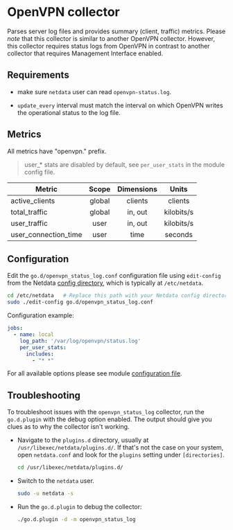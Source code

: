 <!--
title: "OpenVPN monitoring with Netdata(based on status log)"
custom_edit_url: "https://github.com/netdata/go.d.plugin/edit/master/modules/openvpn_status_log/README.md"
sidebar_label: "OpenVPN(StatusLog)"
learn_status: "Published"
learn_topic_type: "References"
learn_rel_path: "Integrations/Monitor/Networking"
-->

# OpenVPN collector

Parses server log files and provides summary (client, traffic) metrics. Please *note* that this collector is similar to
another OpenVPN collector. However, this collector requires status logs from OpenVPN in contrast to another collector
that requires Management Interface enabled.

## Requirements

- make sure `netdata` user can read `openvpn-status.log`.

- `update_every` interval must match the interval on which OpenVPN writes the operational status to the log file.

## Metrics

All metrics have "openvpn." prefix.

> user_* stats are disabled by default, see `per_user_stats` in the module config file.

| Metric               | Scope  | Dimensions |   Units    |
|----------------------|:------:|:----------:|:----------:|
| active_clients       | global |  clients   |  clients   |
| total_traffic        | global |  in, out   | kilobits/s |
| user_traffic         |  user  |  in, out   | kilobits/s |
| user_connection_time |  user  |    time    |  seconds   |

## Configuration

Edit the `go.d/openvpn_status_log.conf` configuration file using `edit-config` from the
Netdata [config directory](https://github.com/netdata/netdata/blob/master/docs/configure/nodes.md), which is typically at `/etc/netdata`.

```bash
cd /etc/netdata   # Replace this path with your Netdata config directory, if different
sudo ./edit-config go.d/openvpn_status_log.conf
```

Configuration example:

```yaml
jobs:
  - name: local
    log_path: '/var/log/openvpn/status.log'
    per_user_stats:
      includes:
        - "* *"
```

For all available options please see
module [configuration file](https://github.com/netdata/go.d.plugin/blob/master/config/go.d/openvpn_status_log.conf).

## Troubleshooting

To troubleshoot issues with the `openvpn_status_log` collector, run the `go.d.plugin` with the debug option enabled. The
output should give you clues as to why the collector isn't working.

- Navigate to the `plugins.d` directory, usually at `/usr/libexec/netdata/plugins.d/`. If that's not the case on
  your system, open `netdata.conf` and look for the `plugins` setting under `[directories]`.

  ```bash
  cd /usr/libexec/netdata/plugins.d/
  ```

- Switch to the `netdata` user.

  ```bash
  sudo -u netdata -s
  ```

- Run the `go.d.plugin` to debug the collector:

  ```bash
  ./go.d.plugin -d -m openvpn_status_log
  ```
